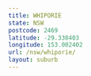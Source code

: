 ```yaml
---
title: WHIPORIE
state: NSW
postcode: 2469
latitude: -29.338403
longitude: 153.002402
url: /nsw/whiporie/
layout: suburb
---
```

